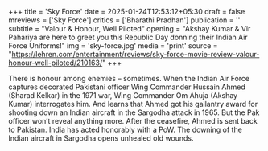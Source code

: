 +++
title = 'Sky Force'
date = 2025-01-24T12:53:12+05:30
draft = false
mreviews = ['Sky Force']
critics = ['Bharathi Pradhan']
publication = ''
subtitle = "Valour & Honour, Well Piloted"
opening = "Akshay Kumar & Vir Pahariya are here to greet you this Republic Day donning their Indian Air Force Uniforms!"
img = 'sky-force.jpg'
media = 'print'
source = "https://lehren.com/entertainment/reviews/sky-force-movie-review-valour-honour-well-piloted/210163/"
+++

There is honour among enemies – sometimes. When the Indian Air Force captures decorated Pakistani officer Wing Commander Hussain Ahmed (Sharad Kelkar) in the 1971 war, Wing Commander Om Ahuja (Akshay Kumar) interrogates him. And learns that Ahmed got his gallantry award for shooting down an Indian aircraft in the Sargodha attack in 1965. But the Pak officer won’t reveal anything more. After the ceasefire, Ahmed is sent back to Pakistan. India has acted honorably with a PoW. The downing of the Indian aircraft in Sargodha opens unhealed old wounds.
